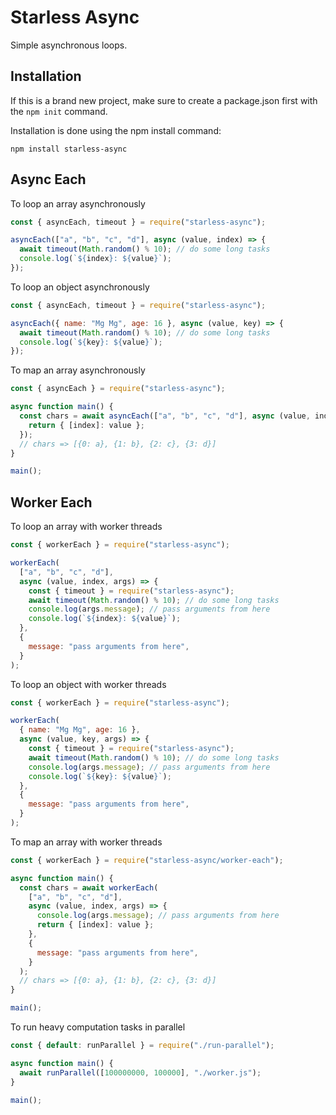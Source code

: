 # Starless Async

Simple asynchronous loops.

## Installation

If this is a brand new project, make sure to create a package.json first with the `npm init` command.

Installation is done using the npm install command:

```
npm install starless-async
```

## Async Each

To loop an array asynchronously

```js
const { asyncEach, timeout } = require("starless-async");

asyncEach(["a", "b", "c", "d"], async (value, index) => {
  await timeout(Math.random() % 10); // do some long tasks
  console.log(`${index}: ${value}`);
});
```

To loop an object asynchronously

```js
const { asyncEach, timeout } = require("starless-async");

asyncEach({ name: "Mg Mg", age: 16 }, async (value, key) => {
  await timeout(Math.random() % 10); // do some long tasks
  console.log(`${key}: ${value}`);
});
```

To map an array asynchronously

```js
const { asyncEach } = require("starless-async");

async function main() {
  const chars = await asyncEach(["a", "b", "c", "d"], async (value, index) => {
    return { [index]: value };
  });
  // chars => [{0: a}, {1: b}, {2: c}, {3: d}]
}

main();
```

## Worker Each

To loop an array with worker threads

```js
const { workerEach } = require("starless-async");

workerEach(
  ["a", "b", "c", "d"],
  async (value, index, args) => {
    const { timeout } = require("starless-async");
    await timeout(Math.random() % 10); // do some long tasks
    console.log(args.message); // pass arguments from here
    console.log(`${index}: ${value}`);
  },
  {
    message: "pass arguments from here",
  }
);
```

To loop an object with worker threads

```js
const { workerEach } = require("starless-async");

workerEach(
  { name: "Mg Mg", age: 16 },
  async (value, key, args) => {
    const { timeout } = require("starless-async");
    await timeout(Math.random() % 10); // do some long tasks
    console.log(args.message); // pass arguments from here
    console.log(`${key}: ${value}`);
  },
  {
    message: "pass arguments from here",
  }
);
```

To map an array with worker threads

```js
const { workerEach } = require("starless-async/worker-each");

async function main() {
  const chars = await workerEach(
    ["a", "b", "c", "d"],
    async (value, index, args) => {
      console.log(args.message); // pass arguments from here
      return { [index]: value };
    },
    {
      message: "pass arguments from here",
    }
  );
  // chars => [{0: a}, {1: b}, {2: c}, {3: d}]
}

main();
```

To run heavy computation tasks in parallel

```js
const { default: runParallel } = require("./run-parallel");

async function main() {
  await runParallel([100000000, 100000], "./worker.js");
}

main();
```
